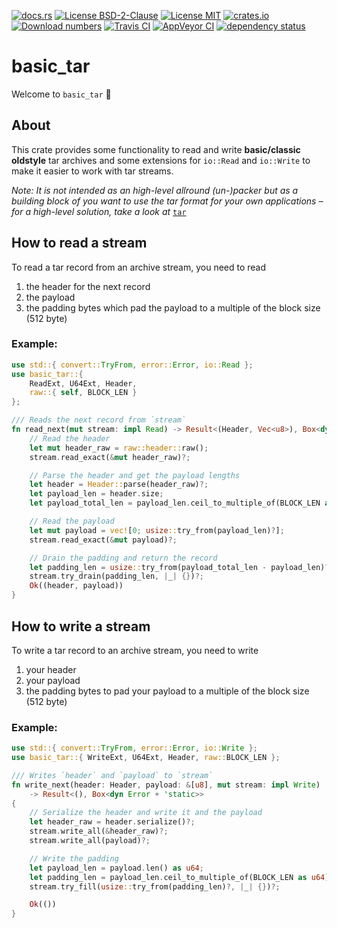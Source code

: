 [![docs.rs](https://docs.rs/basic_tar/badge.svg)](https://docs.rs/basic_tar)
[![License BSD-2-Clause](https://img.shields.io/badge/License-BSD--2--Clause-blue.svg)](https://opensource.org/licenses/BSD-2-Clause)
[![License MIT](https://img.shields.io/badge/License-MIT-blue.svg)](https://opensource.org/licenses/MIT)
[![crates.io](https://img.shields.io/crates/v/basic_tar.svg)](https://crates.io/crates/basic_tar)
[![Download numbers](https://img.shields.io/crates/d/basic_tar.svg)](https://crates.io/crates/basic_tar)
[![Travis CI](https://travis-ci.org/KizzyCode/basic_tar.svg?branch=master)](https://travis-ci.org/KizzyCode/basic_tar)
[![AppVeyor CI](https://ci.appveyor.com/api/projects/status/github/KizzyCode/basic_tar?svg=true)](https://ci.appveyor.com/project/KizzyCode/basic-tar)
[![dependency status](https://deps.rs/crate/basic_tar/0.1.1/status.svg)](https://deps.rs/crate/basic_tar/0.1.1)

# basic_tar
Welcome to `basic_tar` 🎉


## About
This crate provides some functionality to read and write __basic/classic oldstyle__ tar archives and
some extensions for `io::Read` and `io::Write` to make it easier to work with tar streams.

_Note: It is not intended as an high-level allround (un-)packer but as a building block of you want
to use the tar format for your own applications – for a high-level solution, take a look at_
[`tar`](https://crates.io/crates/tar)


## How to read a stream
To read a tar record from an archive stream, you need to read
 1. the header for the next record
 2. the payload
 3. the padding bytes which pad the payload to a multiple of the block size (512 byte)

### Example:
```rust
use std::{ convert::TryFrom, error::Error, io::Read };
use basic_tar::{
	ReadExt, U64Ext, Header,
	raw::{ self, BLOCK_LEN }
};

/// Reads the next record from `stream`
fn read_next(mut stream: impl Read) -> Result<(Header, Vec<u8>), Box<dyn Error + 'static>> {
	// Read the header
	let mut header_raw = raw::header::raw();
	stream.read_exact(&mut header_raw)?;

	// Parse the header and get the payload lengths
	let header = Header::parse(header_raw)?;
	let payload_len = header.size;
	let payload_total_len = payload_len.ceil_to_multiple_of(BLOCK_LEN as u64);

	// Read the payload
	let mut payload = vec![0; usize::try_from(payload_len)?];
	stream.read_exact(&mut payload)?;

	// Drain the padding and return the record
	let padding_len = usize::try_from(payload_total_len - payload_len)?;
	stream.try_drain(padding_len, |_| {})?;
	Ok((header, payload))
}
```


## How to write a stream
To write a tar record to an archive stream, you need to write
 1. your header
 2. your payload
 3. the padding bytes to pad your payload to a multiple of the block size (512 byte)

### Example:
```rust
use std::{ convert::TryFrom, error::Error, io::Write };
use basic_tar::{ WriteExt, U64Ext, Header, raw::BLOCK_LEN };

/// Writes `header` and `payload` to `stream`
fn write_next(header: Header, payload: &[u8], mut stream: impl Write)
	-> Result<(), Box<dyn Error + 'static>>
{
	// Serialize the header and write it and the payload
	let header_raw = header.serialize()?;
	stream.write_all(&header_raw)?;
	stream.write_all(payload)?;

	// Write the padding
	let payload_len = payload.len() as u64;
	let padding_len = payload_len.ceil_to_multiple_of(BLOCK_LEN as u64) - payload_len;
	stream.try_fill(usize::try_from(padding_len)?, |_| {})?;

	Ok(())
}
```